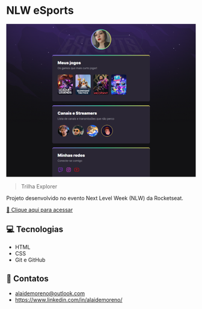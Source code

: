 # NLW eSports 

![preview](./.github/Preview.png)

> Trilha Explorer

Projeto desenvolvido no evento Next Level Week (NLW) da Rocketseat.

[🔗 Clique aqui para acessar](https://alaidemoreno.github.io/NLW/)

## 💻 Tecnologias

- HTML
- CSS
- Git e GitHub

## 📱 Contatos

- alaidemoreno@outlook.com
- https://www.linkedin.com/in/alaidemoreno/
